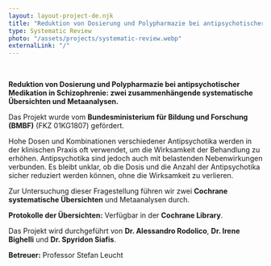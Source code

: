 ```yaml
---
layout: layout-project-de.njk
title: "Reduktion von Dosierung und Polypharmazie bei antipsychotischer Medikation"
type: Systematic Review
photo: "/assets/projects/systematic-review.webp"
externalLink: "/"
---
```


<br>

**Reduktion von Dosierung und Polypharmazie bei antipsychotischer Medikation in Schizophrenie: zwei zusammenhängende systematische Übersichten und Metaanalysen.**

Das Projekt wurde vom **Bundesministerium für Bildung und Forschung (BMBF)** (FKZ 01KG1807) gefördert.

Hohe Dosen und Kombinationen verschiedener Antipsychotika werden in der klinischen Praxis oft verwendet, um die Wirksamkeit der Behandlung zu erhöhen. Antipsychotika sind jedoch auch mit belastenden Nebenwirkungen verbunden. Es bleibt unklar, ob die Dosis und die Anzahl der Antipsychotika sicher reduziert werden können, ohne die Wirksamkeit zu verlieren.

Zur Untersuchung dieser Fragestellung führen wir zwei **Cochrane systematische Übersichten** und Metaanalysen durch.

**Protokolle der Übersichten:** Verfügbar in der **Cochrane Library**.

Das Projekt wird durchgeführt von **Dr. Alessandro Rodolico**, **Dr. Irene Bighelli** und **Dr. Spyridon Siafis**.

**Betreuer:** Professor Stefan Leucht
    